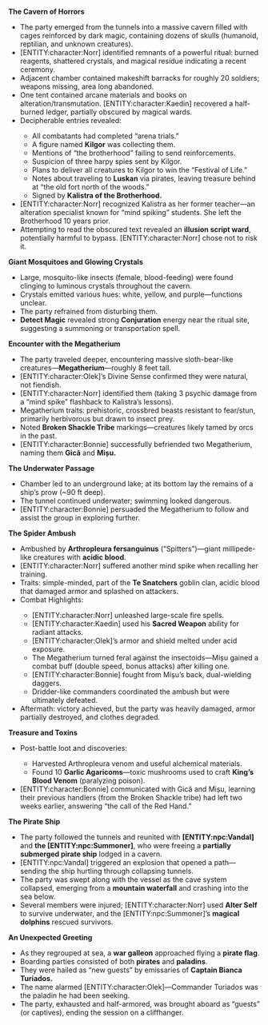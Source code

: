 <p><strong>The Cavern of Horrors</strong></p>
<ul>
<li>The party emerged from the tunnels into a massive cavern filled with cages reinforced by dark magic, containing dozens of skulls (humanoid, reptilian, and unknown creatures).</li>
<li>[ENTITY:character:Norr] identified remnants of a powerful ritual: burned reagents, shattered crystals, and magical residue indicating a recent ceremony.</li>
<li>Adjacent chamber contained makeshift barracks for roughly 20 soldiers; weapons missing, area long abandoned.</li>
<li>One tent contained arcane materials and books on alteration/transmutation. [ENTITY:character:Kaedin] recovered a half-burned ledger, partially obscured by magical wards.</li>
<li>Decipherable entries revealed:</li>
<ul>
<li>All combatants had completed &ldquo;arena trials.&rdquo;</li>
<li>A figure named <strong>Kilgor</strong> was collecting them.</li>
<li>Mentions of &ldquo;the brotherhood&rdquo; failing to send reinforcements.</li>
<li>Suspicion of three harpy spies sent by Kilgor.</li>
<li>Plans to deliver all creatures to Kilgor to win the &ldquo;Festival of Life.&rdquo;</li>
<li>Notes about traveling to <strong>Luskan</strong> via pirates, leaving treasure behind at &ldquo;the old fort north of the woods.&rdquo;</li>
<li>Signed by <strong>Kalistra of the Brotherhood.</strong><strong><br /></strong></li>
</ul>
<li>[ENTITY:character:Norr] recognized Kalistra as her former teacher&mdash;an alteration specialist known for &ldquo;mind spiking&rdquo; students. She left the Brotherhood 10 years prior.</li>
<li>Attempting to read the obscured text revealed an <strong>illusion script ward</strong>, potentially harmful to bypass. [ENTITY:character:Norr] chose not to risk it.</li>
</ul>
<p><strong>Giant Mosquitoes and Glowing Crystals</strong></p>
<ul>
<li>Large, mosquito-like insects (female, blood-feeding) were found clinging to luminous crystals throughout the cavern.</li>
<li>Crystals emitted various hues: white, yellow, and purple&mdash;functions unclear.</li>
<li>The party refrained from disturbing them.</li>
<li><strong>Detect Magic</strong> revealed strong <strong>Conjuration</strong> energy near the ritual site, suggesting a summoning or transportation spell.</li>
</ul>
<p><strong>Encounter with the Megatherium</strong></p>
<ul>
<li>The party traveled deeper, encountering massive sloth-bear-like creatures&mdash;<strong>Megatherium</strong>&mdash;roughly 8 feet tall.</li>
<li>[ENTITY:character:Olek]&rsquo;s Divine Sense confirmed they were natural, not fiendish.</li>
<li>[ENTITY:character:Norr] identified them (taking 3 psychic damage from a &ldquo;mind spike&rdquo; flashback to Kalistra&rsquo;s lessons).</li>
<li>Megatherium traits: prehistoric, crossbred beasts resistant to fear/stun, primarily herbivorous but drawn to insect prey.</li>
<li>Noted <strong>Broken Shackle Tribe</strong> markings&mdash;creatures likely tamed by orcs in the past.</li>
<li>[ENTITY:character:Bonnie] successfully befriended two Megatherium, naming them <strong>Gică</strong> and <strong>Mișu.</strong><strong><br /></strong></li>
</ul>
<p><strong>The Underwater Passage</strong></p>
<ul>
<li>Chamber led to an underground lake; at its bottom lay the remains of a ship&rsquo;s prow (~90 ft deep).</li>
<li>The tunnel continued underwater; swimming looked dangerous.</li>
<li>[ENTITY:character:Bonnie] persuaded the Megatherium to follow and assist the group in exploring further.</li>
</ul>
<p><strong>The Spider Ambush</strong></p>
<ul>
<li>Ambushed by <strong>Arthropleura fersanguinus</strong> (&ldquo;Spitters&rdquo;)&mdash;giant millipede-like creatures with <strong>acidic blood</strong>.</li>
<li>[ENTITY:character:Norr] suffered another mind spike when recalling her training.</li>
<li>Traits: simple-minded, part of the <strong>Te Snatchers</strong> goblin clan, acidic blood that damaged armor and splashed on attackers.</li>
<li>Combat Highlights:</li>
<ul>
<li>[ENTITY:character:Norr] unleashed large-scale fire spells.</li>
<li>[ENTITY:character:Kaedin] used his <strong>Sacred Weapon</strong> ability for radiant attacks.</li>
<li>[ENTITY:character:Olek]&rsquo;s armor and shield melted under acid exposure.</li>
<li>The Megatherium turned feral against the insectoids&mdash;Mișu gained a combat buff (double speed, bonus attacks) after killing one.</li>
<li>[ENTITY:character:Bonnie] fought from Mișu&rsquo;s back, dual-wielding daggers.</li>
<li>Dridder-like commanders coordinated the ambush but were ultimately defeated.</li>
</ul>
<li>Aftermath: victory achieved, but the party was heavily damaged, armor partially destroyed, and clothes degraded.</li>
</ul>
<p><strong>Treasure and Toxins</strong></p>
<ul>
<li>Post-battle loot and discoveries:</li>
<ul>
<li>Harvested Arthropleura venom and useful alchemical materials.</li>
<li>Found 10 <strong>Garlic Agaricoms</strong>&mdash;toxic mushrooms used to craft <strong>King&rsquo;s Blood Venom</strong> (paralyzing poison).</li>
</ul>
<li>[ENTITY:character:Bonnie] communicated with Gică and Mișu, learning their previous handlers (from the Broken Shackle tribe) had left two weeks earlier, answering &ldquo;the call of the Red Hand.&rdquo;</li>
</ul>
<p><strong>The Pirate Ship</strong></p>
<ul>
<li>The party followed the tunnels and reunited with <strong>[ENTITY:npc:Vandal]</strong> and <strong>the [ENTITY:npc:Summoner]</strong>, who were freeing a <strong>partially submerged pirate ship</strong> lodged in a cavern.</li>
<li>[ENTITY:npc:Vandal] triggered an explosion that opened a path&mdash;sending the ship hurtling through collapsing tunnels.</li>
<li>The party was swept along with the vessel as the cave system collapsed, emerging from a <strong>mountain waterfall</strong> and crashing into the sea below.</li>
<li>Several members were injured; [ENTITY:character:Norr] used <strong>Alter Self</strong> to survive underwater, and the [ENTITY:npc:Summoner]&rsquo;s <strong>magical dolphins</strong> rescued survivors.</li>
</ul>
<p><strong>An Unexpected Greeting</strong></p>
<ul>
<li>As they regrouped at sea, a <strong>war galleon</strong> approached flying a <strong>pirate flag</strong>.</li>
<li>Boarding parties consisted of both <strong>pirates</strong> and <strong>paladins</strong>.</li>
<li>They were hailed as &ldquo;new guests&rdquo; by emissaries of <strong>Captain Bianca Turiados.</strong><strong><br /></strong></li>
<li>The name alarmed [ENTITY:character:Olek]&mdash;Commander Turiados was the paladin he had been seeking.</li>
<li>The party, exhausted and half-armored, was brought aboard as &ldquo;guests&rdquo; (or captives), ending the session on a cliffhanger.</li>
</ul>

